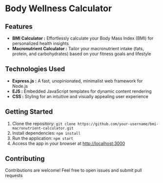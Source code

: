 # Body Wellness Calculator

## Features 
- **BMI Calculator :** Effortlessly calculate your Body Mass Index (BMI) for personalized health insights
- **Macronutrient Calculator :** Tailor your macronutrient intake (fats, protein, and carbohydrates) based on your fitness goals and lifestyle
  
## Technologies Used 
- **Express.js :** A fast, unopinionated, minimalist web framework for Node.js
- **EJS :** Embedded JavaScript templates for dynamic content rendering
- **CSS :** Styling for an intuitive and visually appealing user experience

## Getting Started 
1. Clone the repository: `git clone https://github.com/your-username/bmi-macronutrient-calculator.git`
2. Install dependencies: `npm install`
3. Run the application: `npm start`
4. Access the app in your browser at [http://localhost:3000](http://localhost:3000)

## Contributing 
Contributions are welcome! Feel free to open issues and submit pull requests
